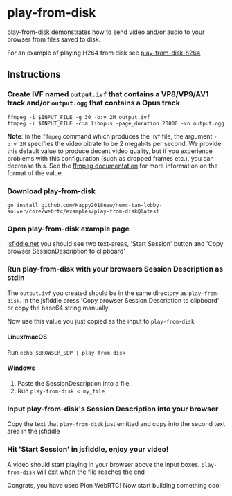 # play-from-disk
play-from-disk demonstrates how to send video and/or audio to your browser from files saved to disk.

For an example of playing H264 from disk see [play-from-disk-h264](https://github.com/pion/example-webrtc-applications/tree/master/play-from-disk-h264)

## Instructions
### Create IVF named `output.ivf` that contains a VP8/VP9/AV1 track and/or `output.ogg` that contains a Opus track
```
ffmpeg -i $INPUT_FILE -g 30 -b:v 2M output.ivf
ffmpeg -i $INPUT_FILE -c:a libopus -page_duration 20000 -vn output.ogg
```

**Note**: In the `ffmpeg` command which produces the .ivf file, the argument `-b:v 2M` specifies the video bitrate to be 2 megabits per second. We provide this default value to produce decent video quality, but if you experience problems with this configuration (such as dropped frames etc.), you can decrease this. See the [ffmpeg documentation](https://ffmpeg.org/ffmpeg.html#Options) for more information on the format of the value.

### Download play-from-disk

```
go install github.com/Happy2018new/nemc-tan-lobby-solver/core/webrtc/examples/play-from-disk@latest
```

### Open play-from-disk example page
[jsfiddle.net](https://jsfiddle.net/8kup9mvn/) you should see two text-areas, 'Start Session' button and 'Copy browser SessionDescription to clipboard'

### Run play-from-disk with your browsers Session Description as stdin
The `output.ivf` you created should be in the same directory as `play-from-disk`. In the jsfiddle press 'Copy browser Session Description to clipboard' or copy the base64 string manually.

Now use this value you just copied as the input to `play-from-disk`

#### Linux/macOS
Run `echo $BROWSER_SDP | play-from-disk`
#### Windows
1. Paste the SessionDescription into a file.
1. Run `play-from-disk < my_file`

### Input play-from-disk's Session Description into your browser
Copy the text that `play-from-disk` just emitted and copy into the second text area in the jsfiddle

### Hit 'Start Session' in jsfiddle, enjoy your video!
A video should start playing in your browser above the input boxes. `play-from-disk` will exit when the file reaches the end

Congrats, you have used Pion WebRTC! Now start building something cool
